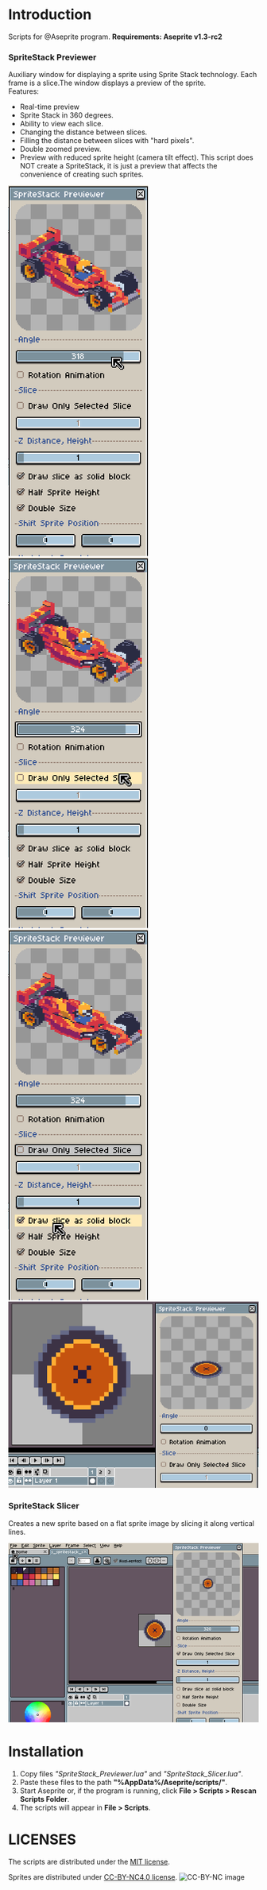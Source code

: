 # Introduction
Scripts for @Aseprite program.
**Requirements: Aseprite v1.3-rc2**

### SpriteStack Previewer
Auxiliary window for displaying a sprite using Sprite Stack technology. Each frame is a slice.The window displays a preview of the sprite.  
Features:
- Real-time preview
- Sprite Stack in 360 degrees.
- Ability to view each slice.
- Changing the distance between slices.
- Filling the distance between slices with "hard pixels".
- Double zoomed preview.
- Preview with reduced sprite height (camera tilt effect).
This script does NOT create a SpriteStack, it is just a preview that affects the convenience of creating such sprites.

![gif 1](./docs/rotate.gif) ![gif 2](./docs/slices.gif) ![gif 3](./docs/distance_height.gif)
![gif 4](./docs/realtime_editing.gif)

### SpriteStack Slicer
Creates a new sprite based on a flat sprite image by slicing it along vertical lines.

![gif](./docs/flatslicer.gif)

# Installation
1. Copy files _"SpriteStack_Previewer.lua"_ and _"SpriteStack_Slicer.lua"_.
2. Paste these files to the path **"%AppData%/Aseprite/scripts/"**.
3. Start Aseprite or, if the program is running, click **File > Scripts > Rescan Scripts Folder**.
4. The scripts will appear in **File > Scripts**.

# LICENSES
The scripts are distributed under the [MIT license](LICENSE.txt).

Sprites are distributed under [CC-BY-NC4.0 license](https://creativecommons.org/licenses/by-nc/4.0/). ![CC-BY-NC image](https://i.creativecommons.org/l/by-nc/4.0/88x31.png)


